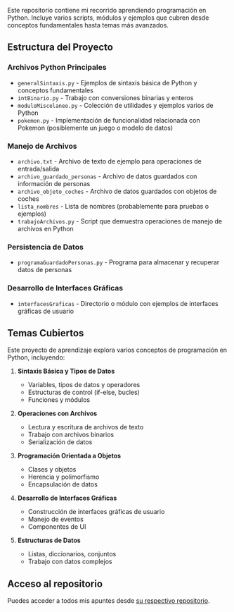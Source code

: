 Este repositorio contiene mi recorrido aprendiendo programación en Python. Incluye varios scripts, módulos y ejemplos que cubren desde conceptos fundamentales hasta temas más avanzados.

## Estructura del Proyecto

### Archivos Python Principales
- `generalSintaxis.py` - Ejemplos de sintaxis básica de Python y conceptos fundamentales
- `intBinario.py` - Trabajo con conversiones binarias y enteros
- `moduloMiscelaneo.py` - Colección de utilidades y ejemplos varios de Python
- `pokemon.py` - Implementación de funcionalidad relacionada con Pokemon (posiblemente un juego o modelo de datos)

### Manejo de Archivos
- `archivo.txt` - Archivo de texto de ejemplo para operaciones de entrada/salida
- `archivo_guardado_personas` - Archivo de datos guardados con información de personas
- `archivo_objeto_coches` - Archivo de datos guardados con objetos de coches
- `lista_nombres` - Lista de nombres (probablemente para pruebas o ejemplos)
- `trabajoArchivos.py` - Script que demuestra operaciones de manejo de archivos en Python

### Persistencia de Datos
- `programaGuardadoPersonas.py` - Programa para almacenar y recuperar datos de personas

### Desarrollo de Interfaces Gráficas
- `interfacesGraficas` - Directorio o módulo con ejemplos de interfaces gráficas de usuario

## Temas Cubiertos

Este proyecto de aprendizaje explora varios conceptos de programación en Python, incluyendo:

1. **Sintaxis Básica y Tipos de Datos**
   - Variables, tipos de datos y operadores
   - Estructuras de control (if-else, bucles)
   - Funciones y módulos

2. **Operaciones con Archivos**
   - Lectura y escritura de archivos de texto
   - Trabajo con archivos binarios
   - Serialización de datos

3. **Programación Orientada a Objetos**
   - Clases y objetos
   - Herencia y polimorfismo
   - Encapsulación de datos

4. **Desarrollo de Interfaces Gráficas**
   - Construcción de interfaces gráficas de usuario
   - Manejo de eventos
   - Componentes de UI

5. **Estructuras de Datos**
   - Listas, diccionarios, conjuntos
   - Trabajo con datos complejos

## Acceso al repositorio

Puedes acceder a todos mis apuntes desde [su respectivo repositorio](https://github.com/hugorsz-dev/learning-languages/tree/main/python).